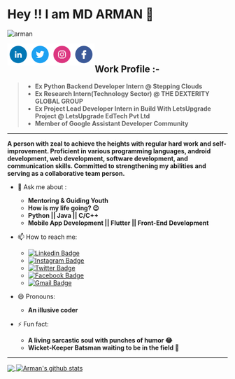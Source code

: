 # Hey !! I am MD ARMAN 🤵
<p align="left"> <img src="https://komarev.com/ghpvc/?username=mdarman187&label=Views&color=red&style=plastic" alt="arman" width="100" /> </p>
<a href="https://linkedin.com/in/mdarman187">
  <img align="left" alt="Arman's Linkdein" src="https://github.com/aritraroy/social-icons/blob/master/linkedin-icon.png?raw=true" width="50" />
</a>
<a href="https://twitter.com/mdarman_187">
  <img align="left" alt="Arman's Twitter" src="https://github.com/aritraroy/social-icons/blob/master/twitter-icon.png?raw=true" width="50"  />
</a>
<a href="https://instagram.com/mdarman_187/">
  <img align="left" alt="Arman's Instagram" src="https://github.com/aritraroy/social-icons/blob/master/instagram-icon.png?raw=true" width="50"  />
</a>
<a href="https://www.facebook.com/mdarman187/">
  <img align="left" alt="Arman's Facebook" src="https://github.com/aritraroy/social-icons/blob/master/facebook-icon.png?raw=true" width="50"  />
</a>
<br>

## Work Profile :-

> * **Ex Python Backend Developer Intern @ Stepping Clouds**
> * **Ex Research Intern(Technology Sector) @ THE DEXTERITY GLOBAL GROUP**
> * **Ex Project Lead Developer Intern in Build With LetsUpgrade Project @ LetsUpgrade EdTech Pvt Ltd**
> * **Member of Google Assistant Developer Community**


<!--
**mdarman187/mdarman187** is a ✨ _special_ ✨ repository because its `README.md` (this file) appears on your GitHub profile.

Here are some ideas to get you started:
-->
---

**A person with zeal to achieve the heights with regular hard work and self-improvement. 
Proficient in various programming languages, android development, web development, software development, and communication skills.
Committed to strengthening my abilities and serving as a collaborative team person.**
<!--
- 🔭 I’m currently working on ...
- 🌱 I’m currently learning ...
-->
- 💬 Ask me about :
     * **Mentoring & Guiding Youth**
     * **How is my life going? 😉**
     * **Python || Java || C/C++**
     * **Mobile App Development || Flutter || Front-End Development**
- 📫 How to reach me: 
     *  [![Linkedin Badge](https://img.shields.io/badge/-Arman-blue?style=flat-square&logo=Linkedin&logoColor=white&link=https://www.linkedin.com/in/mdarman187/)](https://www.linkedin.com/in/mdarman187/)
     * [![Instagram Badge](https://img.shields.io/badge/-Arman-orange?style=flat-square&logo=Instagram&logoColor=black&link=https://www.instagram.com/mdarman_187/)](https://www.instagram.com/mdarman_187)
     * [![Twitter Badge](https://img.shields.io/badge/-Arman-orange?style=flat-square&logo=Twitter&logoColor=black&link=https://www.twitter.com/mdarman_187/)](https://www.twitter.com/mdarman_187)
     * [![Facebook Badge](https://img.shields.io/badge/-Arman-blue?style=flat-square&logo=Facebook&logoColor=white&link=https://www.facebook.com/mdarman187/)](https://www.facebook.com/mdarman187)
     * [![Gmail Badge](https://img.shields.io/badge/-muhammadarman187@gmail.com-c14438?style=flat-square&logo=Gmail&logoColor=white&link=mailto:muhammadarman187@gmail.com)](mailto:muhammadarman187@gmail.com)
- 😄 Pronouns: 
     * **An illusive coder**
     
- ⚡ Fun fact: 
     * **A living sarcastic soul with punches of humor 😂**
     * **Wicket-Keeper Batsman waiting to be in the field 🏏**

---
    
<a href="https://github.com/mdarman187">
  <img align="center" src="https://github-readme-stats.vercel.app/api/top-langs/?username=mdarman187&theme=dark&hide_langs_below=1" />
</a>
<a href="https://github.com/mdarman187">
 <img align="center" src="https://github-readme-stats.vercel.app/api?username=mdarman187&&show_icons=true&title_color=ffffff&icon_color=bb2acf&text_color=daf7dc&bg_color=191919" alt="Arman's github stats"/>
</a>
